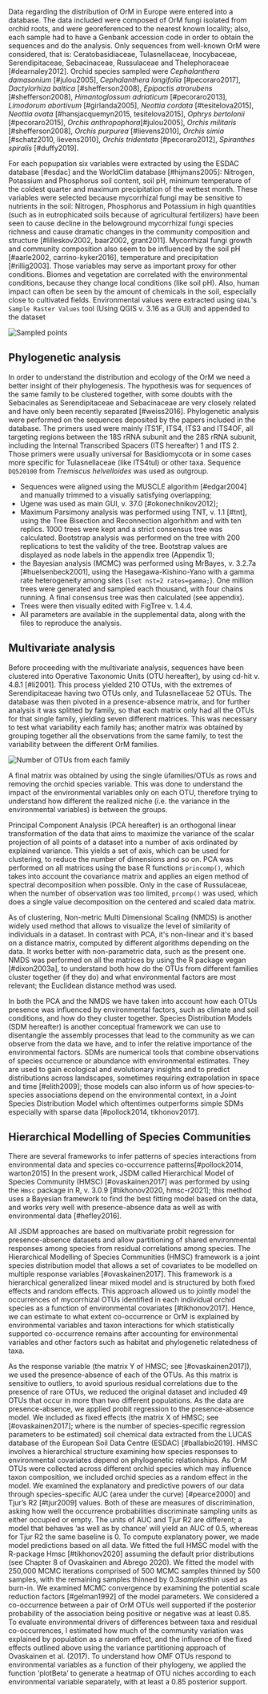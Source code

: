 Data regarding the distribution of OrM in Europe were entered into a database. The data included were composed of OrM fungi isolated from orchid roots, and were georeferenced to the nearest known locality; also, each sample had to have a Genbank accession code in order to obtain the sequences and do the analysis.
Only sequences from well-known OrM were considered, that is: Ceratobasidiaceae, Tulasnellaceae, Inocybaceae, Serendipitaceae, Sebacinaceae, Russulaceae and Thelephoraceae [#dearnaley2012].
Orchid species sampled were *Cephalanthera damasonium* [#julou2005], *Cephalanthera longifolia* [#pecoraro2017],  *Dactylorhiza baltica* [#shefferson2008], *Epipactis atrorubens* [#shefferson2008], *Himantoglossum adriaticum* [#pecoraro2013], *Limodorum abortivum* [#girlanda2005], *Neottia cordata* [#tesitelova2015], *Neottia ovata* [#hansjacquemyn2015, tesitelova2015], *Ophrys bertolonii* [#pecoraro2015], *Orchis anthropophora*[#julou2005], *Orchis militaris* [#shefferson2008], *Orchis purpurea* [#lievens2010], *Orchis simia* [#schatz2010, lievens2010], *Orchis tridentata* [#pecoraro2012], *Spiranthes spiralis* [#duffy2019].


   

For each popupation six variables were extracted by using the ESDAC database [#esdac] and the WorldClim database [#hijmans2005]: Nitrogen, Potassium and Phosphorus soil content, soil pH, minimum temperature of the coldest quarter and maximum precipitation of the wettest month. These variables were selected because mycorrhizal fungi may be sensitive to nutrients in the soil: Nitrogen, Phosphorus and Potassium in high quantities (such as in eutrophicated soils because of agricultural fertilizers) have been seen to cause decline in the belowground mycorrhizal fungi species richness and cause dramatic changes in the community composition and structure [#lilleskov2002, baar2002, grant2011]. Mycorrhizal fungi growth and community composition also seem to be influenced by the soil pH [#aarle2002, carrino-kyker2016], temperature and precipitation [#rillig2003]. Those variables may serve as important proxy for other conditions. Biomes and vegetation are correlated with the environmental conditions, because they change local conditions (like soil pH). Also, human impact can often be seen by the amount of chemicals in the soil, especially close to cultivated fields.
Environmental values were extracted using `GDAL`'s `Sample Raster Values` tool (Using QGIS v. 3.16 as a GUI) and appended to the dataset

![Sampled points](images/map.png)

## Phylogenetic analysis

In order to understand the distribution and ecology of the OrM we need a better insight of their phylogenesis. The hypothesis was for sequences of the same family to be clustered together, with some doubts with the Sebacinales as Serendipitaceae and Sebacinaceae are very closely related and have only been recently separated [#weiss2016].
Phylogenetic analysis were performed on the sequences deposited by the papers included in the database.
The primers used were mainly ITS1F, ITS4, ITS3 and ITS4OF, all targeting regions between the 18S rRNA subunit and the 28S rRNA subunit, including the Internal Transcribed Spacers (ITS hereafter) 1 and ITS 2. Those primers were usually universal for Basidiomycota or in some cases more specific for Tulasnellaceae (like ITS4tul) or other taxa.
Sequence `DQ520100` from *Tremiscus helvelloides* was used as outgroup.

* Sequences were aligned using the MUSCLE algorithm [#edgar2004] and manually trimmed to a visually satisfying overlapping;
* Ugene was used as main GUI, v. 37.0 [#okonechnikov2012];
* Maximum Parsimony analysis was performed using TNT, v. 1.1 [#tnt], using the Tree Bisection and Reconnection algorhithm and with ten replics. 1000 trees were kept and a strict consensus tree was calculated. Bootstrap analysis was performed on the tree with 200 replications to test the validity of the tree. Bootstrap values are displayed as node labels in the appendix tree (Appendix 1);
* the Bayesian analysis (MCMC) was performed using MrBayes, v. 3.2.7a [#huelsenbeck2001], using the Hasegawa-Kishino-Yano with a gamma rate heterogeneity among sites (`lset nst=2 rates=gamma;`). One million trees were generated and sampled each thousand, with four chains running. A final consensus tree was then calculated (see appendix).
* Trees were then visually edited with FigTree v. 1.4.4.
* All parameters are available in the supplemental data, along with the files to reproduce the analysis.

## Multivariate analysis

Before proceeding with the multivariate analysis, sequences have been clustered into Operative Taxonomic Units (OTU hereafter), by using cd-hit v. 4.8.1 [#li2001]. This process yielded 210 OTUs, with the extremes of Serendipitaceae having two OTUs only, and Tulasnellaceae 52 OTUs. 
The database was then pivoted in a presence-absence matrix, and for further analysis it was splitted by family, so that each matrix only had all the OTUs for that single family, yielding seven different matrices. This was necessary to test what variability each family has; another matrix was obtained by grouping together all the observations from the same family, to test the variability between the different OrM families. 

![Number of OTUs from each family](images/clust.png) 


A final matrix was obtained by using the single ùfamilies/OTUs as rows and removing the orchid species variable. This was done to understand the  impact of the environmental variables only on each OTU, therefore trying to understand how different the realized niche (i.e. the variance in the environmental variables) is between the groups.

Principal Component Analysis (PCA hereafter) is an orthogonal linear transformation of the data that aims to maximize the variance of the scalar projection of all points of a dataset into a number of axis ordinated by explained variance. This yields a set of axis, which can be used for clustering, to reduce the number of dimensions and so on. PCA was performed on all matrices using the base R functions `princomp()`, which takes into account the covariance matrix and applies an eigen method of spectral decomposition when possible. Only in the case of Russulaceae, when the number of observation was too limited, `prcomp()` was used, which does a single value decomposition on the centered and scaled data matrix.

As of clustering, Non-metric Multi Dimensional Scaling (NMDS) is another widely used method that allows to visualize the level of similarity of individuals in a dataset. In contrast with PCA, it's non-linear and it's based on a distance matrix, computed by different algorithms depending on the data. It works better with non-parametric data, such as the present one. NMDS was performed on all the matrices by using the R package vegan [#dixon2003a], to understand both how do the OTUs from different families cluster together (if they do) and what environmental factors are most relevant; the Euclidean distance method was used.


In both the PCA and the NMDS we have taken into account how each OTUs presence was influenced by environmental factors, such as climate and soil conditions, and how do they cluster together. 
Species Distribution Models (SDM hereafter) is another conceptual framework we can use to disentangle the assembly processes that lead to the community as we can observe from the data we have, and to infer the relative importance of the environmental factors. SDMs are numerical tools that combine observations of species occurrence or abundance with environmental estimates. They are used to gain ecological and evolutionary insights and to predict distributions across landscapes, sometimes requiring extrapolation in space and time [#elith2009]; those models can also inform us of how species‐to‐species associations depend on the environmental context, in a Joint Species Distribution Model which oftentimes outperforms simple SDMs especially with sparse data [#pollock2014, tikhonov2017].


## Hierarchical Modelling of Species Communities

There are several frameworks to infer patterns of species interactions from environmental data and species co-occurrence patterns[#pollock2014, warton2015]
In the present work, JSDM called Hierarchical Model of Species Community (HMSC) [#ovaskainen2017] was performed by using the `Hmsc` package in R, v. 3.0.9 [#tikhonov2020, hmsc-r2021]; this method uses a Bayesian framework to find the best fitting model based on the data, and works very well with presence-absence data as well as with environmental data [#hefley2016].

All JSDM approaches are based on multivariate probit regression for presence-absence datasets and allow partitioning of shared environmental responses among species from residual correlations among species. The Hierarchical Modelling of Species Communities (HMSC) framework is a joint species distribution model that allows a set of covariates to be modelled on multiple response variables [#ovaskainen2017]. This framework is a hierarchical generalized linear mixed model and is structured by both fixed effects and random effects. This approach allowed us to jointly model the occurrences of mycorrhizal OTUs identified in each individual orchid species as a function of environmental covariates [#tikhonov2017]. Hence, we can estimate to what extent co-occurrence or OrM is explained by environmental variables and taxon interactions for which statistically supported co-occurrence remains after accounting for environmental variables and other factors such as habitat and phylogenetic relatedness of taxa.  

As the response variable (the matrix Y of HMSC; see [#ovaskainen2017]), we used the presence-absence of each of the OTUs. As this matrix is sensitive to outliers, to avoid spurious residual correlations due to the presence of rare OTUs, we reduced the original dataset and included 49 OTUs that occur in more than two different populations. As the data are presence-absence, we applied probit regression to the presence-absence model. We included as fixed effects (the matrix X of HMSC; see [#ovaskainen2017]; where  is the number of species-specific regression parameters to be estimated) soil chemical data extracted from the LUCAS database of the European Soil Data Centre (ESDAC) [#ballabio2019]. HMSC involves a hierarchical structure examining how species responses to environmental covariates depend on phylogenetic relationships. As OrM OTUs were collected across different orchid species which may influence taxon composition, we included orchid species as a random effect in the model. 
	We examined the explanatory and predictive powers of our data through species-specific AUC (area under the curve) [#pearce2000] and Tjur’s R2 [#tjur2009] values. Both of these are measures of discrimination, asking how well the occurrence probabilities discriminate sampling units as either occupied or empty. The units of AUC and Tjur R2 are different; a model that behaves ‘as well as by chance’ will yield an AUC of 0.5, whereas for Tjur R2 the same baseline is 0. To compute explanatory power, we made model predictions based on all data. We fitted the full HMSC model with the R-package Hmsc [#tikhonov2020] assuming the default prior distributions (see Chapter 8 of Ovaskainen and Abrego 2020). We fitted the model with 250,000 MCMC iterations comprised of 500 MCMC samples thinned by 500 samples, with the remaining samples thinned by 0.3*samples*thin used as burn-in. We examined MCMC convergence by examining the potential scale reduction factors [#gelman1992] of the model parameters. We considered a co-occurrence between a pair of OrM OTUs well supported if the posterior probability of the association being positive or negative was at least 0.85. To evaluate environmental drivers of differences between taxa and residual co-occurrences, I estimated how much of the community variation was explained by population as a random effect, and the influence of the fixed effects outlined above using the variance partitioning approach of Ovaskainen et al. (2017). To understand how OMF OTUs respond to environmental variables as a function of their phylogeny, we applied the function ‘plotBeta’ to generate a heatmap of OTU niches according to each environmental variable separately, with at least a 0.85 posterior support.